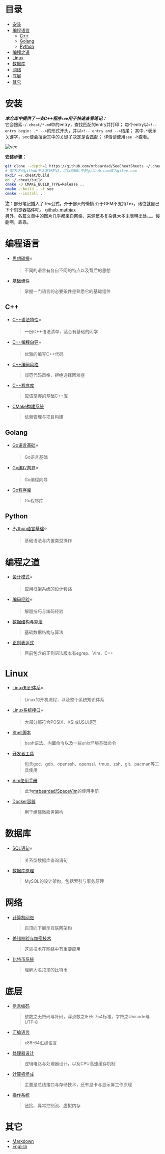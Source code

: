 # 目录
<!-- vim-markdown-toc GFM -->

- [安装](#安装)
- [编程语言](#编程语言)
  - [C++](#c)
  - [Golang](#golang)
  - [Python](#python)
- [编程之道](#编程之道)
- [Linux](#linux)
- [数据库](#数据库)
- [网络](#网络)
- [底层](#底层)
- [其它](#其它)

<!-- vim-markdown-toc -->
# 安装
***本仓库中提供了一支C++程序`see`用于快速查看笔记：***  
它会搜索`~/.cheat/*.md`中的entry，查找匹配的entry并打印；
每个entry以`<!-- entry begin: .* -->`的形式开头，并以`<!-- entry end -->`结尾；
其中`.*`表示关键字，see便会搜索其中的关键子决定是否匹配；
详情请使用`see -h`查看。

![see](images/see.png)

**安装步骤：**
```sh
git clone --depth=1 https://github.com/mrbeardad/SeeCheatSheets ~/.cheat
# 国内访问github不太友好的话，可以将URL中的github.com改为gitee.com
mkdir ~/.cheat/build
cd ~/.cheat/build
cmake -D CMAKE_BUILD_TYPE=Release ..
cmake --build . -t see
cmake --install .
```

**注**：部分笔记插入了Tex公式，~~介于鄙人的懒惰~~ 介于GFM不支持Tex，诸位就自己下个浏览器插件吧。
[github-mathjax](https://chrome.google.com/webstore/detail/mathjax-3-plugin-for-gith/peoghobgdhejhcmgoppjpjcidngdfkod/related?hl=en "如果从Web Store安装失败则尝试手动下载并安装其github源码")  
另外，各篇文章中的图片几乎都来自网络，来源繁多复杂且大多未表明出处。。。侵删啊，乖乖。

# 编程语言
* [思想碰撞](langdiff.md):star:
    > 不同的语言有各自不同的特点以及背后的思想
* [基础组件](langman.md)
    > 掌握一门语言的必要条件是熟悉它的基础组件

## C++
* [C++语法特性](cpp.md):star:
    > 一份C++语法清单，适合有基础的同学
* [C++编程向导](cppguide.md):star:
    > 优雅的编写C++代码
* [C++编码风格](cppstyle.md)
    > 规范代码风格，拒绝选择困难症
* [C++程序库](cppman.md)
    > 应该掌握的基础C++库
* [CMake构建系统](cmake.md)
    > 依赖管理与项目构建

## Golang
* [Go语言基础](go.md):star:
    > Go语言基础
* [Go编程向导](goguide.md):star:
    > Go编程向导
* [Go程序库](goman.md)
    > Go程序库

## Python
* [Python语言基础](python.md):star:
    > 基础语法与内置类型操作

# 编程之道
* [设计模式](dspt.md):star:
    > 应用框架系统的设计套路
* [编码经验](coding.md):star:
    > 解题技巧与编码经验
* [数据结构与算法](dsaa.md)
    > 基础数据结构与算法
* [正则表达式](regex.md)
    > 目前包含的正则语法版本有egrep、Vim、C++

# Linux
* [Linux知识体系](linux.md):star:
    > Linux的开机流程，以及整个系统知识体系
* [Linux系统接口](apue.md):star:
    > 大部分都符合POSIX、XSI或USU规范
* [Shell脚本](bash.md)
    > bash语法、内置命令以及一些unix环境基础命令
* [开发者工具](devtool.md)
    > 包含gcc、gdb、openssh、openssl、tmux、zsh、git、pacman等工具使用
* [Vim使用手册](vim.md)
    > 此为[mrbeardad/SpaceVim](https://github.com/mrbeardad/SpaceVim)的使用手册
* [Docker容器](docker.md)
    > 用于组建微服务架构

# 数据库
* [SQL语句](sql.md):star:
    > 关系型数据库查询语句
* [数据库原理](innodb.md)
    > MySQL的设计架构，包括索引与事务原理

# 网络
* [计算机网络](network.md)
    > 自顶向下展示互联网架构
* [差错校验与加密技术](security.md)
    > 这些技术在网络中有重要应用
* [比特币系统](bitcoin.md)
    > 理解大名顶顶的比特币

# 底层
* [信息编码](code.md)
    > 整数之无符码与补码，浮点数之IEEE 754标准，字符之Unicode与UTF-8
* [汇编语言](asm.md)
    > x86-64汇编语言
* [处理器设计](cpu.md)
    > 逻辑电路与处理器设计，以及CPU高速缓存机制
* [计算机组成](bus.md)
    > 主要是总线接口与存储技术，还有显卡与显示屏工作原理
* [操作系统](os.md)
    > 链接、异常控制流、虚拟内存

# 其它
* [Markdown](markdown.md)
* [English](english.md)

